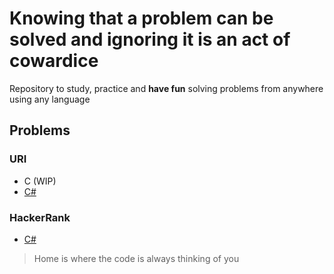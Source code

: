 # Knowing that a problem can be solved and ignoring it is an act of cowardice
Repository to study, practice and **have fun** solving problems from anywhere using any language

## Problems

### URI

- C (WIP)
- [C#](https://github.com/yurifranconeri/Algorithms/tree/master/Problem%20Solving/URI/C%23)

### HackerRank
- [C#](https://github.com/yurifranconeri/Algorithms/tree/master/Problem%20Solving/HackerRank/C%23)

> Home is where the code is always thinking of you
